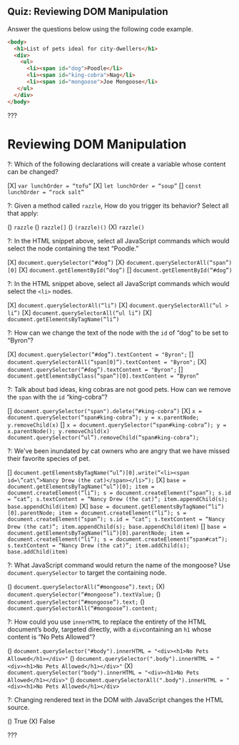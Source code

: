 ## Quiz: Reviewing DOM Manipulation

Answer the questions below using the following code example.

```html
<body>
  <h1>List of pets ideal for city-dwellers</h1>
  <div>
    <ul>
      <li><span id="dog">Poodle</li>
      <li><span id="king-cobra">Nag</li>
      <li><span id="mongoose">Joe Mongoose</li>
   </ul>
  </div>
</body>
```

???

# Reviewing DOM Manipulation

?: Which of the following declarations will create a variable whose content can be changed?

[X] `var lunchOrder = “tofu”` [X] `let lunchOrder = “soup”` [] `const lunchOrder = “rock salt”`

?: Given a method called `razzle`, How do you trigger its behavior? Select all that apply:

() `razzle` () `razzle[]` () `(razzle)()` (X) `razzle()`

?: In the HTML snippet above, select all JavaScript commands which would select the node containing the text “Poodle.”

[X] `document.querySelector(“#dog”)` [X} `document.querySelectorAll(“span”)[0]` [X] `document.getElementById(“dog”)` [] `document.getElementById(“#dog”)`

?: In the HTML snippet above, select all JavaScript commands which would select the `<li>` nodes.

[X] `document.querySelectorAll(“li”)` [X] `document.querySelectorAll(“ul > li”)` [X] `document.querySelectorAll(“ul li”)` [X] `document.getElementsByTagName(“li”)`

?: How can we change the text of the node with the `id` of “dog” to be set to “Byron”?

[X] `document.querySelector(“#dog”).textContent = "Byron";` [] `document.querySelectorAll(“span[0]”).textContent = "Byron";` [X] `document.querySelector(“#dog”).textContent = "Byron";` [] `document.getElementsByClass(“span”)[0].textContent = “Byron”`

?: Talk about bad ideas, king cobras are not good pets. How can we remove the `span` with the `id` “king-cobra”?

[] `document.querySelector("span").delete(“#king-cobra”)` [X] `x = document.querySelector(“span#king-cobra”); y = x.parentNode; y.removeChild(x)` [] `x = document.querySelector(“span#king-cobra”); y = x.parentNode(); y.removeChild(x) document.querySelector(“ul”).removeChild(“span#king-cobra”);`

?: We’ve been inundated by cat owners who are angry that we have missed their favorite species of pet.

[] `document.getElementsByTagName(“ul”)[0].write(“<li><span id=\”cat\”>Nancy Drew (the cat)</span></li>”);` [X] `base = document.getElementsByTagName(“ul”)[0]; item = document.createElement(“li”); s = document.createElement(“span”); s.id = “cat”; s.textContent = “Nancy Drew (the cat)”; item.appendChild(s); base.appendChild(item)` [X] `base = document.getElementsByTagName(“li”)[0].parentNode; item = document.createElement(“li”); s = document.createElement(“span”); s.id = “cat”; s.textContent = “Nancy Drew (the cat)”; item.appendChild(s); base.appendChild(item)` [] `base = document.getElementsByTagName(“li”)[0].parentNode; item = document.createElement(“li”); s = document.createElement(“span#cat”); s.textContent = “Nancy Drew (the cat)”; item.addChild(s); base.addChild(item)`

?: What JavaScript command would return the name of the mongoose? Use `document.querySelector` to target the containing node.

() `document.querySelectorAll(“#mongoose”).text;` (X) `document.querySelector(“#mongoose”).textValue;` () `document.querySelector(“#mongoose”).text;` () `document.querySelectorAll(“#mongoose”).content;`

?: How could you use `innerHTML` to replace the entirety of the HTML document’s body, targeted directly, with a `div`containing an `h1` whose content is “No Pets Allowed”?

() `document.querySelector("#body").innerHTML = "<div><h1>No Pets Allowed</h1></div>"` () `document.querySelector(".body").innerHTML = "<div><h1>No Pets Allowed</h1></div>"` (X) `document.querySelector("body").innerHTML = "<div><h1>No Pets Allowed</h1></div>"` () `document.querySelectorAll(".body").innerHTML = "<div><h1>No Pets Allowed</h1></div>`

?: Changing rendered text in the DOM with JavaScript changes the HTML source.

() True (X) False

???
